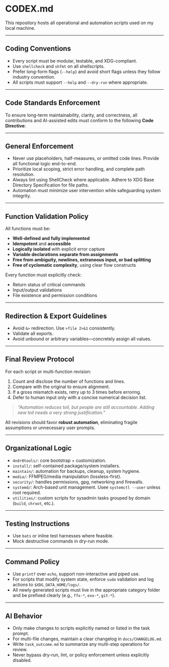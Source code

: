 # CODEX.md

This repository hosts all operational and automation scripts used on my local machine.

---

## Coding Conventions

- Every script must be modular, testable, and XDG-compliant.
- Use `shellcheck` and `shfmt` on all shellscripts.
- Prefer long-form flags (`--help`) and avoid short flags unless they follow industry convention.
- All scripts must support `--help` and `--dry-run` where appropriate.

---

## Code Standards Enforcement

To ensure long-term maintainability, clarity, and correctness, all contributions and AI-assisted edits must conform to the following **Code Directive**:

---

## General Enforcement

- Never use placeholders, half-measures, or omitted code lines. Provide all functional logic end-to-end.
- Prioritize local scoping, strict error handling, and complete path resolution.
- Always lint using ShellCheck where applicable. Adhere to XDG Base Directory Specification for file paths.
- Automation must minimize user intervention while safeguarding system integrity.

---

## Function Validation Policy

All functions must be:
- **Well-defined and fully implemented**
- **Idempotent** and **accessible**
- **Logically isolated** with explicit error capture
- **Variable declarations separate from assignments**
- **Free from ambiguity, newlines, extraneous input, or bad splitting**
- **Free of cyclomatic complexity**, using clear flow constructs

Every function must explicitly check:
- Return status of critical commands
- Input/output validations
- File existence and permission conditions

---

## Redirection & Export Guidelines

- Avoid `&>` redirection. Use `>file 2>&1` consistently.
- Validate all exports.
- Avoid unbound or arbitrary variables—concretely assign all values.

---

## Final Review Protocol

For each script or multi-function revision:
1. Count and disclose the number of functions and lines.
2. Compare with the original to ensure alignment.
3. If a gross mismatch exists, retry up to 3 times before erroring.
4. Defer to human input only with a concise numerical decision list.

> *“Automation reduces toil, but people are still accountable. Adding new toil needs a very strong justification.”*

All revisions should favor **robust automation**, eliminating fragile assumptions or unnecessary user prompts.

---

## Organizational Logic

- `4ndr0tools/`: core bootstrap + customization.
- `install/`: self-contained package/system installers.
- `maintain/`: automation for backups, cleanup, system hygiene.
- `media/`: FFMPEG/media manipulation (lossless-first).
- `security/`: handles permissions, gpg, networking and firewalls.
- `systemd/`: Arch-based unit management. Usee `systemctl --user` unless root required.
- `utilities/`: custom scripts for sysadmin tasks grouped by domain (`build`, `chroot`, etc.).

---

## Testing Instructions

- Use `bats` or inline test harnesses where feasible.
- Mock destructive commands in dry-run mode.

---

## Command Policy

- Use `printf` over `echo`, support non-interactive and piped use.
- For scripts that modify system state, enforce `sudo` validation and log actions to `$XDG_DATA_HOME/logs/`.
- All newly generated scripts must live in the appropriate category folder and be prefixed clearly (e.g., `ffx-*`, `exo-*`, `git-*`).


---

## AI Behavior

- Only make changes to scripts explicitly named or listed in the task prompt.
- For multi-file changes, maintain a clear changelog in `docs/CHANGELOG.md`.
- Write `task_outcome.md` to summarize any multi-step operations for review.
- Never bypass dry-run, lint, or policy enforcement unless explicitly disabled.
